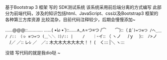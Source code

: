 基于Bootstrap 3 框架 写的 SDK测试系统
该系统采用前后端分离的方式编写
此部分为前端代码，涉及的知识包括html、JavaScript、css以及Bootstrap3 框架的各种第三方库资源
比较混杂，目前代码注释较少，后期会慢慢添加~


……@@@::…………
……( •̀ω •́ )::……∧_∧=つ≡つ 
/⌒　　⌒)::（ ` Д´)=つ≡つ
/へ_＿ / /:: （っ ≡つ=つ
(＿＼＼ ﾐ)/:: |　　 /
　 ｜ `-イ:: （ ヽノ
　 /ｙ　 )::　ﾉ>ノ
　/／ ／:: レﾚ 
／　／:: 木大木大木大木大！！
(　く:::
|＼ ヽ:::


没错 写代码的就是我dio哒 ~